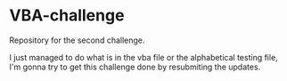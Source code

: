 # VBA-challenge
Repository for the second challenge.

I just managed to do what is in the vba file or the alphabetical testing file, I'm gonna try to get this challenge done by resubmiting the updates.